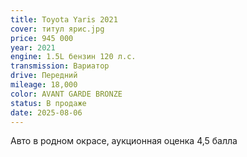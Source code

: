 ```yaml
---
title: Toyota Yaris 2021
cover: титул ярис.jpg
price: 945 000
year: 2021
engine: 1.5L бензин 120 л.с.
transmission: Вариатор
drive: Передний
mileage: 18,000
color: AVANT GARDE BRONZE
status: В продаже
date: 2025-08-06
---
```


Авто в родном окрасе, аукционная оценка 4,5 балла
